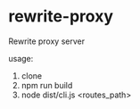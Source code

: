 # rewrite-proxy
Rewrite proxy server

usage:
1. clone
2. npm run build
3. node dist/cli.js <routes_path>
